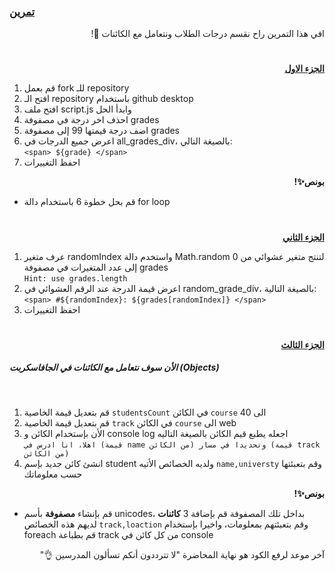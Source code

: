 <p dir="rtl">
<h3><a href="https://github.com/kuwaitcodes/UC-web-cw-6">تمرين </a></h3></p>


<p dir="rtl">
افي هذا التمرين راح نقسم درجات الطلاب ونتعامل مع الكائنات 🔢!</p>
<h1></h1>
<p dir="rtl">
 <strong><a href="https://docs.google.com/document/d/1-yaUk4FLViYxKpyzCAoV314MNGzfRxGr1QFT5bY5wHc/edit#">الجزء الاول</a></strong></p>




1. قم بعمل fork للـ repository
2. افتح الـ repository باستخدام github desktop
3. افتح ملف script.js وابدأ الحل
4. احذف اخر درجة في مصفوفة grades
5. اضف درجة قيمتها 99 إلى مصفوفة grades
6. اعرض جميع الدرجات في all_grades_div، بالصيغة التالي:<br>
`<span> ${grade} </span>`
7. احفظ التغييرات 

<p dir="rtl">
<strong>بونص✨! </strong></p>

- قم بحل خطوة 6 باستخدام دالة for loop


<h1></h1>

<p dir="rtl">
 <strong><a href="https://docs.google.com/document/d/1Rab4nSH6zE89OLp72VEZBqza52WgFJ48MxNPkBpssc8/edit#">الجزء الثاني</a></strong></p>

1. عرف متغير randomIndex واستخدم دالة Math.random لتنتج متغير عشوائي من 0 إلى عدد المتغيرات في مصفوفة grades
<br>`Hint: use grades.length`<br>
2. اعرض قيمة الدرجة عند الرقم العشوائي في random_grade_div، بالصيغة التالية:<br>
`<span> #${randomIndex}: ${grades[randomIndex]} </span>`
3. احفظ التغييرات



<h1></h1>

<p dir="rtl">
 <strong><a href="https://docs.google.com/document/d/1Jj7NMvGzns8zmEunEDH7SVFyBiTJ5_pE0AIBQZGP4dE/edit#">الجزء الثالث</a></strong></p>
<h5>الأن سوف نتعامل مع الكائنات في الجافاسكربت (Objects)</h5><br>

1. قم بتعديل قيمة الخاصية `studentsCount` في الكائن `course` الى 40
2. قم بتعديل قيمة الخاصية `track` في الكائن `course` الى web
3. الأن بإستخدام الكائن و console log اجعله يطبع قيم الكائن بالصيغة التاليه
<br>`اهلا، انا ادرس في (قيمة name من الكائن) وتحديدا في مسار (قيمة track من الكائن)`
4. انشئ كائن جديد بإسم student ولديه الخصائص الأتيه `name,universty` وقم بتعبئتها حسب معلوماتك


<p dir="rtl">
<strong>بونص✨! </strong></p>

- قم بإنشاء **مصفوفة** بأسم unicodes، بداخل تلك المصفوفة قم بإضافة 3 **كائنات** لديهم هذه الخصائص `track,loaction` وقم بتعبئتهم بمعلومات، واخيرا بإستخدام foreach قم بطباعة track من كل كائن في console 


 <p dir="rtl">
آخر موعد لرفع الكود هو نهاية المحاضرة "لا تترددون أنكم تسألون المدرسين 👌"
</p>
